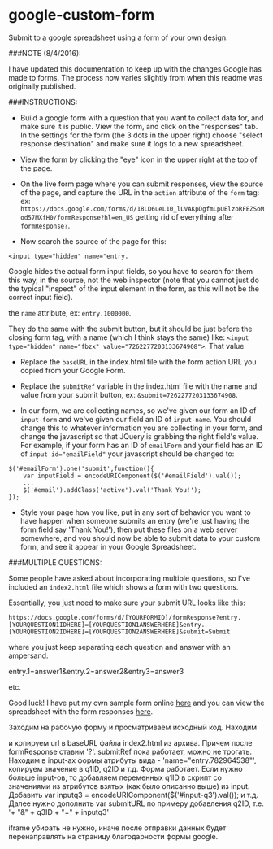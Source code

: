 google-custom-form
==================

Submit to a google spreadsheet using a form of your own design.

###NOTE (8/4/2016):

I have updated this documentation to keep up with the changes Google has made to forms. The process now varies slightly from when this readme was originally published.

###INSTRUCTIONS:

* Build a google form with a question that you want to collect data for, and make sure it is public. View the form, and click on the "responses" tab. In the settings for the form (the 3 dots in the upper right) choose "select response destination" and make sure it logs to a new spreadsheet.

* View the form by clicking the "eye" icon in the upper right at the top of the page.

*  On the live form page where you can submit responses, view the source of the page, and capture the URL in the `action` attribute of the `form` tag: ex:
`https://docs.google.com/forms/d/18LD6ueL10_lLVAKpDgfmLpUBlzoRFEZSoMod57MXfH0/formResponse?hl=en_US` getting rid of everything after `formResponse?`.

* Now search the source of the page for this: 

```
<input type="hidden" name="entry.
```

Google hides the actual form input fields, so you have to search for them this way, in the source, not the web inspector (note that you cannot just do the typical "inspect" of the input element in the form, as this will not be the correct input field).

the `name` attribute, ex: `entry.1000000`. 

They do the same with the submit button, but it should be just before the closing form tag, with a name (which I think stays the same) like: `<input type="hidden" name="fbzx" value="7262277203133674908">`. That value 

* Replace the `baseURL` in the index.html file with the form action URL you copied from your Google Form.

* Replace the `submitRef` variable in the index.html file with the name and value from your submit button, ex: `&submit=7262277203133674908`.

* In our form, we are collecting names, so we've given our form an ID of `input-form` and we've given our field an ID of `input-name`. You should change this to whatever information you are collecting in your form, and change the javascript so that JQuery is grabbing the right field's value. For example, if your form has an ID of `emailForm` and your field has an ID of `input id="emailField"` your javascript should be changed to:

```
$('#emailForm').one('submit',function(){
    var inputField = encodeURIComponent($('#emailField').val());
    ...
    $('#email').addClass('active').val('Thank You!');
});
```

* Style your page how you like, put in any sort of behavior you want to have happen when someone submits an entry (we're just having the form field say 'Thank You!'), then put these files on a web server somewhere, and you should now be able to submit data to your custom form, and see it appear in your Google Spreadsheet.


###MULTIPLE QUESTIONS:

Some people have asked about incorporating multiple questions, so I've included an `index2.html` file which shows a form with two questions.

Essentially, you just need to make sure your submit URL looks like this:

```
https://docs.google.com/forms/d/[YOURFORMID]/formResponse?entry.[YOURQUESTION1IDHERE]=[YOURQUESTION1ANSWERHERE]&entry.[YOURQUESTION2IDHERE]=[YOURQUESTION2ANSWERHERE]&submit=Submit
```

where you just keep separating each question and answer with an ampersand.

entry.1=answer1&entry.2=answer2&entry3=answer3

etc.

Good luck! I have put my own sample form online [here](http://mikeheavers.com/lab/google/forms/custom-form.html) and you can view the spreadsheet with the form responses [here](https://docs.google.com/spreadsheets/d/1mzPTZC2YbQpN5IK07Fj4sENj6zajNu6TbFcHo7lD45o).


Заходим на рабочую форму и просматриваем исходный код.
Находим <form action="https://docs.google.com/forms/d/e/.../formResponse" target="_self" method="POST" id="...">
и копируем url в baseURL файла index2.html из архива. Причем после formResponse ставим '?'.
submitRef пока работает, можно не трогать.
Находим в input-ах формы атрибуты вида - 'name="entry.782964538"', копируем значение в q1ID, q2ID и т.д.
Форма работает.
Если нужно больше input-ов, то добавляем переменных q1ID в скрипт со значениями из атрибутов взятых (как было описанно выше) из input.
Добавить var inputq3 = encodeURIComponent($('#input-q3').val()); и т.д.
Далее нужно дополнить var submitURL по примеру добавления q2ID, т.е. '+ "&" + q3ID + "=" + inputq3'
    
iframe убирать не нужно, иначе после отправки данных будет перенаправлять на страницу благодарности формы google.
